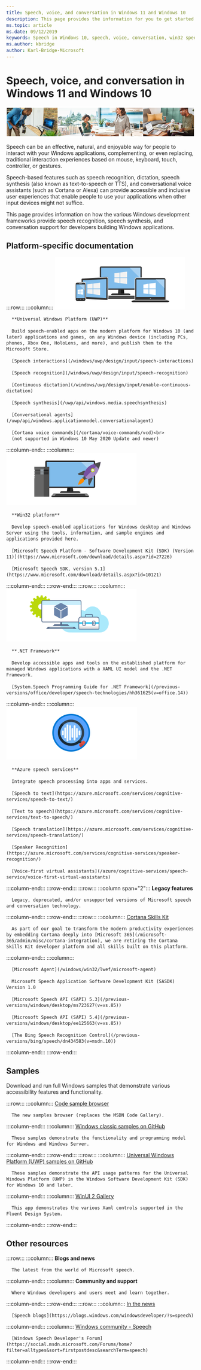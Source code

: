 ```yaml
---
title: Speech, voice, and conversation in Windows 11 and Windows 10
description: This page provides the information for you to get started developing speech-enabled Windows apps.
ms.topic: article
ms.date: 09/12/2019
keywords: Speech in Windows 10, speech, voice, conversation, win32 speech apps, UWP speech apps, WPF speech apps, WinForms speech apps
ms.author: kbridge
author: Karl-Bridge-Microsoft
---
```


# Speech, voice, and conversation in Windows 11 and Windows 10

![Speech hero image](images/hero-speech-composite-small.png)

Speech can be an effective, natural, and enjoyable way for people to interact with your Windows applications, complementing, or even replacing, traditional interaction experiences based on mouse, keyboard, touch, controller, or gestures.

Speech-based features such as speech recognition, dictation, speech synthesis (also known as text-to-speech or TTS), and conversational voice assistants (such as Cortana or Alexa) can provide accessible and inclusive user experiences that enable people to use your applications when other input devices might not suffice.

This page provides information on how the various Windows development frameworks provide speech recognition, speech synthesis, and conversation support for developers building Windows applications.

## Platform-specific documentation

:::row:::
   :::column:::
      ![Universal Windows Platform (UWP)](images/platform-uwp.png)

      **Universal Windows Platform (UWP)**

      Build speech-enabled apps on the modern platform for Windows 10 (and later) applications and games, on any Windows device (including PCs, phones, Xbox One, HoloLens, and more), and publish them to the Microsoft Store.

      [Speech interactions](/windows/uwp/design/input/speech-interactions)

      [Speech recognition](/windows/uwp/design/input/speech-recognition)

      [Continuous dictation](/windows/uwp/design/input/enable-continuous-dictation)

      [Speech synthesis](/uwp/api/windows.media.speechsynthesis)

      [Conversational agents](/uwp/api/windows.applicationmodel.conversationalagent)

      [Cortana voice commands](/cortana/voice-commands/vcd)<br>
      (not supported in Windows 10 May 2020 Update and newer)
   :::column-end:::
   :::column:::
      ![Win32 platform apps](images/platform-win32.png)

      **Win32 platform**

      Develop speech-enabled applications for Windows desktop and Windows Server using the tools, information, and sample engines and applications provided here.

      [Microsoft Speech Platform - Software Development Kit (SDK) (Version 11)](https://www.microsoft.com/download/details.aspx?id=27226)
      
      [Microsoft Speech SDK, version 5.1](https://www.microsoft.com/download/details.aspx?id=10121)
   :::column-end:::
:::row-end:::
:::row:::
   :::column:::
      ![.NET](images/platform-dotnet.png)

      **.NET Framework**

      Develop accessible apps and tools on the established platform for managed Windows applications with a XAML UI model and the .NET Framework.

      [System.Speech Programming Guide for .NET Framework](/previous-versions/office/developer/speech-technologies/hh361625(v=office.14))
   :::column-end:::
   :::column:::
      ![Azure speech services](images/platform-azure-speech.png)

      **Azure speech services**

      Integrate speech processing into apps and services.

      [Speech to text](https://azure.microsoft.com/services/cognitive-services/speech-to-text/)

      [Text to speech](https://azure.microsoft.com/services/cognitive-services/text-to-speech/)
      
      [Speech translation](https://azure.microsoft.com/services/cognitive-services/speech-translation/)

      [Speaker Recognition](https://azure.microsoft.com/services/cognitive-services/speaker-recognition/)

      [Voice-first virtual assistants](/azure/cognitive-services/speech-service/voice-first-virtual-assistants)
   :::column-end:::
:::row-end:::
:::row:::
   :::column span="2":::
      **Legacy features**

      Legacy, deprecated, and/or unsupported versions of Microsoft speech and conversation technology.
   :::column-end:::
:::row-end:::
:::row:::
   :::column:::
      [Cortana Skills Kit](/cortana/skills/)

      As part of our goal to transform the modern productivity experiences by embedding Cortana deeply into [Microsoft 365](/microsoft-365/admin/misc/cortana-integration), we are retiring the Cortana Skills Kit developer platform and all skills built on this platform.
   :::column-end:::
   :::column:::

      [Microsoft Agent](/windows/win32/lwef/microsoft-agent)

      Microsoft Speech Application Software Development Kit (SASDK) Version 1.0

      [Microsoft Speech API (SAPI) 5.3](/previous-versions/windows/desktop/ms723627(v=vs.85))

      [Microsoft Speech API (SAPI) 5.4](/previous-versions/windows/desktop/ee125663(v=vs.85))

      [The Bing Speech Recognition Control](/previous-versions/bing/speech/dn434583(v=msdn.10))
   :::column-end:::
:::row-end:::

## Samples

Download and run full Windows samples that demonstrate various accessibility features and functionality.

:::row:::
   :::column:::
      [Code sample browser](/samples/browse/?term=speech)

      The new samples browser (replaces the MSDN Code Gallery).
   :::column-end:::
   :::column:::
      [Windows classic samples on GitHub](https://github.com/microsoft/Windows-classic-samples/search?q=speech&unscoped_q=speech)

      These samples demonstrate the functionality and programming model for Windows and Windows Server. 
   :::column-end:::
:::row-end:::
:::row:::
   :::column:::
      [Universal Windows Platform (UWP) samples on GitHub](https://github.com/microsoft/Windows-universal-samples/search?q=speech&unscoped_q=speech)

      These samples demonstrate the API usage patterns for the Universal Windows Platform (UWP) in the Windows Software Development Kit (SDK) for Windows 10 and later.
   :::column-end:::
   :::column:::
      [WinUI 2 Gallery](https://github.com/Microsoft/WinUI-Gallery)

      This app demonstrates the various Xaml controls supported in the Fluent Design System.
   :::column-end:::
:::row-end:::


## Other resources

:::row:::
   :::column:::
      **Blogs and news**

      The latest from the world of Microsoft speech.
   :::column-end:::
   :::column:::
      **Community and support**

      Where Windows developers and users meet and learn together.
   :::column-end:::
:::row-end:::
:::row:::
   :::column:::
      [In the news](https://news.microsoft.com/?s=speech)

      [Speech blogs](https://blogs.windows.com/windowsdeveloper/?s=speech)
   :::column-end:::
   :::column:::
      [Windows community - Speech](https://community.windows.com/search?q=speech)

      [Windows Speech Developer's Forum](https://social.msdn.microsoft.com/Forums/home?filter=alltypes&sort=firstpostdesc&searchTerm=speech)
   :::column-end:::
:::row-end:::
